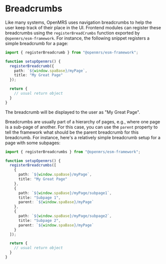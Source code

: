 # Breadcrumbs

Like many systems, OpenMRS uses navigation breadcrumbs to help the user keep track of their place in the UI. Frontend modules can register these breadcrumbs using the `registerBreadCrumbs` function exported by `@openmrs/esm-framework`. For instance, the following snippet registers a simple breadcrumb for a page:

```ts
import { registerBreadcrumb } from "@openmrs/esm-framework";

function setupOpenmrs() {
  registerBreadcrumb({
    path: `${window.spaBase}/myPage`,
    title: "My Great Page"
  });

  return {
    // usual return object
  }
}
```

The breadcrumb will be displayed to the user as "My Great Page".

Breadcrumbs are usually part of a hierarchy of pages, e.g., where one page is a sub-page of another. For this case, you can use the `parent` property to tell the framework what should be the parent breadcrumb for this breadcrumb. For instance, here's a relatively simple breadcrumb setup for a page with some subpages:

```ts
import { registerBreadcrumbs } from "@openmrs/esm-framework";

function setupOpenmrs() {
  registerBreadcrumbs([
    {
      path: `${window.spaBase}/myPage`,
      title: "My Great Page"
    },
    {
      path: `${window.spaBase}/myPage/subpage1`,
      title: "Subpage 1",
      parent: `${window.spaBase}/myPage`
    },
    {
      path: `${window.spaBase}/myPage/subpage2`,
      title: "Subpage 2",
      parent: `${window.spaBase}/myPage`
    }
  ]);

  return {
    // usual return object
  }
}
```
